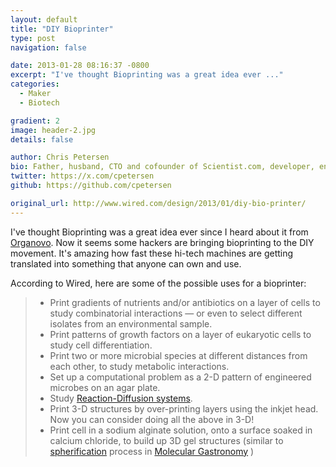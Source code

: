 ```yaml
---
layout: default
title: "DIY Bioprinter"
type: post
navigation: false

date: 2013-01-28 08:16:37 -0800
excerpt: "I've thought Bioprinting was a great idea ever ..."
categories:
  - Maker
  - Biotech

gradient: 2
image: header-2.jpg
details: false

author: Chris Petersen
bio: Father, husband, CTO and cofounder of Scientist.com, developer, entrepreneur and technologist.
twitter: https://x.com/cpetersen
github: https://github.com/cpetersen

original_url: http://www.wired.com/design/2013/01/diy-bio-printer/
---
```



 I've thought Bioprinting was a great idea ever since I heard about it from  [Organovo](http://www.organovo.com/). Now it seems some hackers are bringing bioprinting to the DIY movement. It's amazing how fast these hi-tech machines are getting translated into something that anyone can own and use. 

 According to Wired, here are some of the possible uses for a bioprinter: 

 > 
 >  * Print gradients of nutrients and/or antibiotics on a layer of cells to study combinatorial interactions — or even to select different isolates from an environmental sample.
 >  * Print patterns of growth factors on a layer of eukaryotic cells to study cell differentiation.
 >  * Print two or more microbial species at different distances from each other, to study metabolic interactions.
 >  * Set up a computational problem as a 2-D pattern of engineered microbes on an agar plate.
 >  * Study  [Reaction-Diffusion systems](https://en.wikipedia.org/wiki/Reaction%E2%80%93diffusion_system).
 >  * Print 3-D structures by over-printing layers using the inkjet head. Now you can consider doing all the above in 3-D!
 >  * Print cell in a sodium alginate solution, onto a surface soaked in calcium chloride, to build up 3D gel structures (similar to  [spherification](https://en.wikipedia.org/wiki/Spherification)  process in  [Molecular Gastronomy](https://en.wikipedia.org/wiki/Molecular_gastronomy) )

